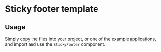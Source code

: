 # Sticky footer template

## Usage

Simply copy the files into your project, or one of the [example applications](https://github.com/Foso/material-ui/tree/master/examples), and import and use the `StickyFooter` component.
